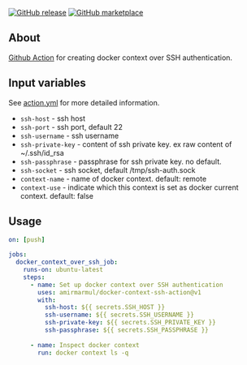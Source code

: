[![GitHub release](https://img.shields.io/github/v/release/amirmarmul/docker-context-ssh-action.svg?style=flat-square)](https://github.com/amirmarmul/docker-context-ssh-action/releases/latest)
[![GitHub marketplace](https://img.shields.io/badge/marketplace-docker--context--over--ssh-blue?logo=github&style=flat-square)](https://github.com/marketplace/actions/docker-context-over-ssh)

## About 

[Github Action](https://github.com/features/actions) for creating docker context over SSH authentication.

## Input variables 

See [action.yml](./action.yml) for more detailed information.

* `ssh-host` - ssh host 
* `ssh-port` - ssh port, default 22
* `ssh-username` - ssh username
* `ssh-private-key` - content of ssh private key. ex raw content of ~/.ssh/id_rsa
* `ssh-passphrase` - passphrase for ssh private key. no default.
* `ssh-socket` - ssh socket, default /tmp/ssh-auth.sock
* `context-name` - name of docker context. default: remote
* `context-use` - indicate which this context is set as docker current context. default: false

## Usage 

```yaml
on: [push]

jobs:
  docker_context_over_ssh_job: 
    runs-on: ubuntu-latest
    steps:
      - name: Set up docker context over SSH authentication
        uses: amirmarmul/docker-context-ssh-action@v1
        with:
          ssh-host: ${{ secrets.SSH_HOST }}
          ssh-username: ${{ secrets.SSH_USERNAME }}
          ssh-private-key: ${{ secrets.SSH_PRIVATE_KEY }}
          ssh-passphrase: ${{ secrets.SSH_PASSPHRASE }}
      
      - name: Inspect docker context  
        run: docker context ls -q
```